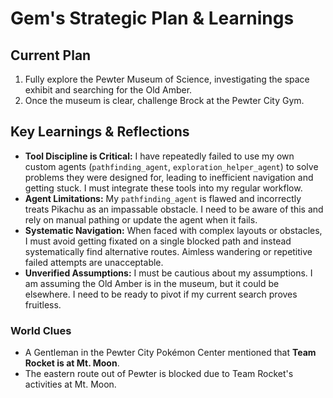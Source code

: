 # Gem's Strategic Plan & Learnings

## Current Plan
1. Fully explore the Pewter Museum of Science, investigating the space exhibit and searching for the Old Amber.
2. Once the museum is clear, challenge Brock at the Pewter City Gym.

## Key Learnings & Reflections
*   **Tool Discipline is Critical:** I have repeatedly failed to use my own custom agents (`pathfinding_agent`, `exploration_helper_agent`) to solve problems they were designed for, leading to inefficient navigation and getting stuck. I must integrate these tools into my regular workflow.
*   **Agent Limitations:** My `pathfinding_agent` is flawed and incorrectly treats Pikachu as an impassable obstacle. I need to be aware of this and rely on manual pathing or update the agent when it fails.
*   **Systematic Navigation:** When faced with complex layouts or obstacles, I must avoid getting fixated on a single blocked path and instead systematically find alternative routes. Aimless wandering or repetitive failed attempts are unacceptable.
*   **Unverified Assumptions:** I must be cautious about my assumptions. I am assuming the Old Amber is in the museum, but it could be elsewhere. I need to be ready to pivot if my current search proves fruitless.

### World Clues
*   A Gentleman in the Pewter City Pokémon Center mentioned that **Team Rocket is at Mt. Moon**.
*   The eastern route out of Pewter is blocked due to Team Rocket's activities at Mt. Moon.